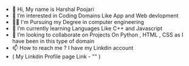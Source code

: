 - 👋 Hi, My name is Harshal Poojari
- 👀 I’m interested in Coding Domains Like App and Web devlopment
- 👨‍🎓 I'm Pursuing my Degree in computer engineering 
- 🌱 I’m currently learning Languages Like C++ and Javascript 
- 💞️ I’m looking to collaborate on Projects On Python , HTML , CSS as I have been in this type of domain
- 📫 How to reach me ? I have my Linkdin account
- ( My Linkdin Profile page Link - "" )

<!---
Harshal72/Harshal72 is a ✨ special ✨ repository because its `README.md` (this file) appears on your GitHub profile.
You can click the Preview link to take a look at your changes.
--->
